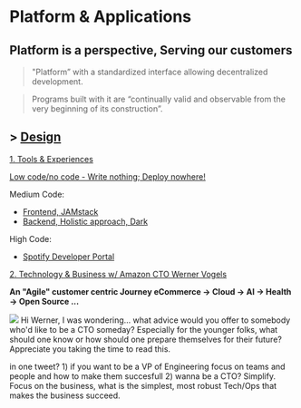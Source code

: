 # Platform & Applications

## Platform is a perspective, Serving our customers 
> "Platform” with a standardized interface allowing decentralized development.

> Programs built with it are “continually valid and observable from the very beginning of its construction”.

## > [Design](https://github.com/ankumar/Architecture/blob/master/Patterns/Stuff.md)

[1. Tools & Experiences](https://twitter.com/conways_law/status/1238539198203822081)

[Low code/no code - Write nothing; Deploy nowhere!](https://twitter.com/kelseyhightower/status/961026365146320896)

Medium Code:
* [Frontend, JAMstack](https://snipcart.com/blog/jamstack) 
* [Backend, Holistic approach, Dark](https://medium.com/darklang/the-design-of-dark-59f5d38e52d2)

High Code:
* [Spotify Developer Portal](https://labs.spotify.com/2020/04/21/how-we-use-backstage-at-spotify/)

[2. Technology & Business w/ Amazon CTO Werner Vogels](https://queue.acm.org/detail.cfm?id=1142065)

**An "Agile" customer centric Journey eCommerce -> Cloud -> AI -> Health -> Open Source ...**

![](https://github.com/ankumar/Architecture/blob/master/images/Werner.png)
Hi Werner, I was wondering... what advice would you offer to somebody who'd like to be a CTO someday? Especially for the younger folks, what should one know or how should one prepare themselves for their future? Appreciate you taking the time to read this.

in one tweet? 1) if you want to be a VP of Engineering focus on teams and people and how to make them succesfull 2) wanna be a CTO? Simplify.  Focus on the business, what is the simplest, most robust Tech/Ops that makes the business succeed.



